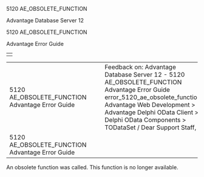 5120 AE\_OBSOLETE\_FUNCTION




Advantage Database Server 12  

5120 AE\_OBSOLETE\_FUNCTION

Advantage Error Guide

|  |
| --- |
|  |

|  |  |  |  |  |
| --- | --- | --- | --- | --- |
| 5120 AE\_OBSOLETE\_FUNCTION  Advantage Error Guide |  |  | Feedback on: Advantage Database Server 12 - 5120 AE\_OBSOLETE\_FUNCTION Advantage Error Guide error\_5120\_ae\_obsolete\_function Advantage Web Development > Advantage Delphi OData Client > Delphi OData Components > TODataSet / Dear Support Staff, |  |
| 5120 AE\_OBSOLETE\_FUNCTION  Advantage Error Guide |  |  |  |  |

An obsolete function was called. This function is no longer available.